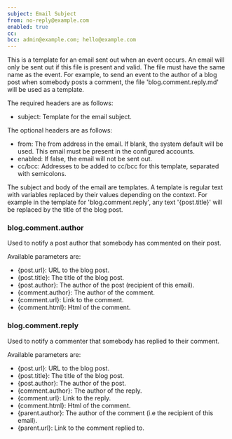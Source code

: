 ```yaml
---
subject: Email Subject
from: no-reply@example.com
enabled: true
cc: 
bcc: admin@example.com; hello@example.com
---
```


This is a template for an email sent out when an event occurs.
An email will only be sent out if this file is present and valid.
The file must have the same name as the event. For example, to
send an event to the author of a blog post when somebody posts a
comment, the file 'blog.comment.reply.md' will be used as a template.

The required headers are as follows:
- subject: Template for the email subject.

The optional headers are as follows:
- from: The from address in the email. If blank, the system default will be used. This email must be present in the configured accounts.
- enabled: If false, the email will not be sent out.
- cc/bcc: Addresses to be added to cc/bcc for this template, separated with semicolons.

The subject and body of the email are templates. A template is regular text with variables
replaced by their values depending on the context. For example in the template for
'blog.comment.reply', any text '{post.title}' will be replaced by the title of the blog post.

### blog.comment.author
Used to notify a post author that somebody has commented on their post.

Available parameters are:

- {post.url}: URL to the blog post.
- {post.title}: The title of the blog post.
- {post.author}: The author of the post (recipient of this email).
- {comment.author}: The author of the comment.
- {comment.url}: Link to the comment.
- {comment.html}: Html of the comment.

### blog.comment.reply
Used to notify a commenter that somebody has replied to their comment.

Available parameters are:

- {post.url}: URL to the blog post.
- {post.title}: The title of the blog post.
- {post.author}: The author of the post.
- {comment.author}: The author of the reply.
- {comment.url}: Link to the reply.
- {comment.html}: Html of the comment.
- {parent.author}: The author of the comment (i.e the recipient of this email).
- {parent.url}: Link to the comment replied to.
